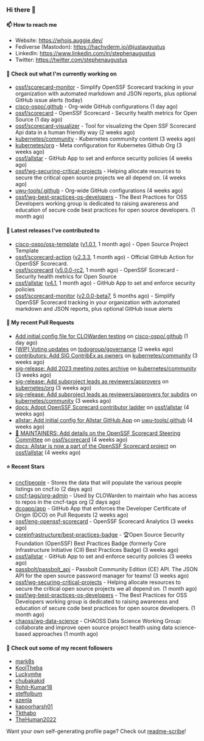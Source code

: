 ### Hi there 👋

#### 📫 How to reach me

- Website: https://whois.auggie.dev/
- Fediverse (Mastodon): https://hachyderm.io/@justaugustus
- LinkedIn: https://www.linkedin.com/in/stephenaugustus
- Twitter: https://twitter.com/stephenaugustus

#### 👷 Check out what I'm currently working on

- [ossf/scorecard-monitor](https://github.com/ossf/scorecard-monitor) - Simplify OpenSSF Scorecard tracking in your organization with automated markdown and JSON reports, plus optional GitHub issue alerts (today)
- [cisco-ospo/.github](https://github.com/cisco-ospo/.github) - Org-wide GitHub configurations (1 day ago)
- [ossf/scorecard](https://github.com/ossf/scorecard) - OpenSSF Scorecard - Security health metrics for Open Source (1 day ago)
- [ossf/scorecard-visualizer](https://github.com/ossf/scorecard-visualizer) - Tool for visualizing the Open SSF Scorecard Api data in a human friendly way (2 weeks ago)
- [kubernetes/community](https://github.com/kubernetes/community) - Kubernetes community content (3 weeks ago)
- [kubernetes/org](https://github.com/kubernetes/org) - Meta configuration for Kubernetes Github Org (3 weeks ago)
- [ossf/allstar](https://github.com/ossf/allstar) - GitHub App to set and enforce security policies (4 weeks ago)
- [ossf/wg-securing-critical-projects](https://github.com/ossf/wg-securing-critical-projects) - Helping allocate resources to secure the critical open source projects we all depend on. (4 weeks ago)
- [uwu-tools/.github](https://github.com/uwu-tools/.github) - Org-wide GitHub configurations (4 weeks ago)
- [ossf/wg-best-practices-os-developers](https://github.com/ossf/wg-best-practices-os-developers) - The Best Practices for OSS Developers working group is dedicated to raising awareness and education of secure code best practices for open source developers. (1 month ago)

#### 🔭 Latest releases I've contributed to

- [cisco-ospo/oss-template](https://github.com/cisco-ospo/oss-template) ([v1.0.1](https://github.com/cisco-ospo/oss-template/releases/tag/v1.0.1), 1 month ago) - Open Source Project Template
- [ossf/scorecard-action](https://github.com/ossf/scorecard-action) ([v2.3.3](https://github.com/ossf/scorecard-action/releases/tag/v2.3.3), 1 month ago) - Official GitHub Action for OpenSSF Scorecard.
- [ossf/scorecard](https://github.com/ossf/scorecard) ([v5.0.0-rc2](https://github.com/ossf/scorecard/releases/tag/v5.0.0-rc2), 1 month ago) - OpenSSF Scorecard - Security health metrics for Open Source
- [ossf/allstar](https://github.com/ossf/allstar) ([v4.1](https://github.com/ossf/allstar/releases/tag/v4.1), 1 month ago) - GitHub App to set and enforce security policies
- [ossf/scorecard-monitor](https://github.com/ossf/scorecard-monitor) ([v2.0.0-beta7](https://github.com/ossf/scorecard-monitor/releases/tag/v2.0.0-beta7), 5 months ago) - Simplify OpenSSF Scorecard tracking in your organization with automated markdown and JSON reports, plus optional GitHub issue alerts

#### 🔨 My recent Pull Requests

- [Add initial config file for CLOWarden testing](https://github.com/cisco-ospo/.github/pull/185) on [cisco-ospo/.github](https://github.com/cisco-ospo/.github) (1 day ago)
- [[WIP] Voting updates](https://github.com/todogroup/governance/pull/334) on [todogroup/governance](https://github.com/todogroup/governance) (2 weeks ago)
- [contributors: Add SIG ContribEx as owners](https://github.com/kubernetes/community/pull/7930) on [kubernetes/community](https://github.com/kubernetes/community) (3 weeks ago)
- [sig-release: Add 2023 meeting notes archive](https://github.com/kubernetes/community/pull/7929) on [kubernetes/community](https://github.com/kubernetes/community) (3 weeks ago)
- [sig-release: Add subproject leads as reviewers/approvers](https://github.com/kubernetes/org/pull/4995) on [kubernetes/org](https://github.com/kubernetes/org) (3 weeks ago)
- [sig-release: Add subproject leads as reviewers/approvers for subdirs](https://github.com/kubernetes/community/pull/7926) on [kubernetes/community](https://github.com/kubernetes/community) (3 weeks ago)
- [docs: Adopt OpenSSF Scorecard contributor ladder](https://github.com/ossf/allstar/pull/519) on [ossf/allstar](https://github.com/ossf/allstar) (4 weeks ago)
- [allstar: Add initial config for Allstar GitHub App](https://github.com/uwu-tools/.github/pull/39) on [uwu-tools/.github](https://github.com/uwu-tools/.github) (4 weeks ago)
- [:book: MAINTAINERS: Add details on the OpenSSF Scorecard Steering Committee](https://github.com/ossf/scorecard/pull/4129) on [ossf/scorecard](https://github.com/ossf/scorecard) (4 weeks ago)
- [docs: Allstar is now a part of the OpenSSF Scorecard project](https://github.com/ossf/allstar/pull/517) on [ossf/allstar](https://github.com/ossf/allstar) (4 weeks ago)

#### ⭐ Recent Stars

- [cncf/people](https://github.com/cncf/people) - Stores the data that will populate the various people listings on cncf.io (2 days ago)
- [cncf-tags/org-admin](https://github.com/cncf-tags/org-admin) - Used by CLOWarden to maintain who has access to repos in the cncf-tags org (2 days ago)
- [dcoapp/app](https://github.com/dcoapp/app) - GitHub App that enforces the Developer Certificate of Origin (DCO) on Pull Requests (2 weeks ago)
- [ossf/eng-openssf-scorecard](https://github.com/ossf/eng-openssf-scorecard) - OpenSSF Scorecard Analytics (3 weeks ago)
- [coreinfrastructure/best-practices-badge](https://github.com/coreinfrastructure/best-practices-badge) - 🏆Open Source Security Foundation (OpenSSF) Best Practices Badge (formerly Core Infrastructure Initiative (CII) Best Practices Badge) (3 weeks ago)
- [ossf/allstar](https://github.com/ossf/allstar) - GitHub App to set and enforce security policies (3 weeks ago)
- [passbolt/passbolt_api](https://github.com/passbolt/passbolt_api) - Passbolt Community Edition (CE) API. The JSON API for the open source password manager for teams! (3 weeks ago)
- [ossf/wg-securing-critical-projects](https://github.com/ossf/wg-securing-critical-projects) - Helping allocate resources to secure the critical open source projects we all depend on. (1 month ago)
- [ossf/wg-best-practices-os-developers](https://github.com/ossf/wg-best-practices-os-developers) - The Best Practices for OSS Developers working group is dedicated to raising awareness and education of secure code best practices for open source developers. (1 month ago)
- [chaoss/wg-data-science](https://github.com/chaoss/wg-data-science) - CHAOSS Data Science Working Group: collaborate and improve open source project health using data science-based approaches (1 month ago)

#### 👯 Check out some of my recent followers

- [mark8s](https://github.com/mark8s)
- [KoolTheba](https://github.com/KoolTheba)
- [Luckymhe](https://github.com/Luckymhe)
- [chubakakid](https://github.com/chubakakid)
- [Rohit-Kumar18](https://github.com/Rohit-Kumar18)
- [steffolbum](https://github.com/steffolbum)
- [azenla](https://github.com/azenla)
- [kapoorharsh01](https://github.com/kapoorharsh01)
- [Tkthabo](https://github.com/Tkthabo)
- [TheHuman2022](https://github.com/TheHuman2022)

Want your own self-generating profile page? Check out [readme-scribe](https://github.com/muesli/readme-scribe)!
